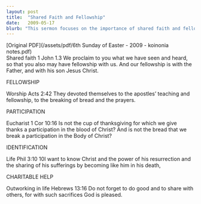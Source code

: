 ```yaml
---
layout: post
title:  "Shared Faith and Fellowship"
date:   2009-05-17
blurb: "This sermon focuses on the importance of shared faith and fellowship in the Christian community. The speaker emphasizes the importance of worship, participation in the Eucharist, identification with Christ, and charitable actions as key aspects of Christian life."
---
```

[Original PDF](/assets/pdf/6th Sunday of Easter - 2009 - koinonia notes.pdf)    
Shared faith 1 John 1.3 We proclaim to you what we have seen and heard, so that you also may have fellowship with us. And our fellowship is with the Father, and with his son Jesus Christ.

FELLOWSHIP

Worship Acts 2:42 They devoted themselves to the apostles’ teaching and fellowship, to the breaking of bread and the prayers.

PARTICIPATION

Eucharist 1 Cor 10:16 Is not the cup of thanksgiving for which we give thanks a participation in the blood of Christ? And is not the bread that we break a participation in the Body of Christ?

IDENTIFICATION

Life Phil 3:10 10I want to know Christ and the power of his resurrection and the sharing of his sufferings by becoming like him in his death,

CHARITABLE HELP

Outworking in life Hebrews 13:16 Do not forget to do good and to share with others, for with such sacrifices God is pleased.
